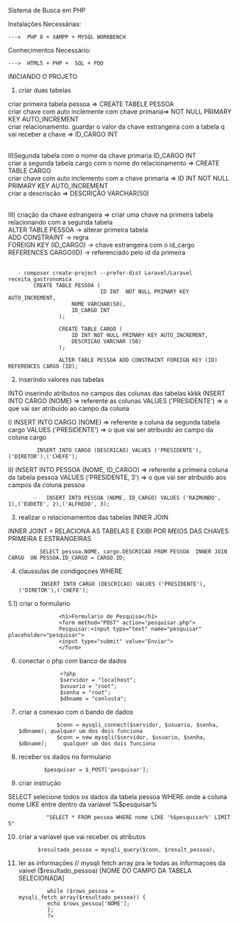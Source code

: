 Sistema de Busca em PHP <br>

Instalações Necessárias: 
    
    --->  PHP 8 + XAMPP + MYSQL WORKBENCH

Conhecimentos Necessário: 

    --->  HTML5 + PHP +  SQL + POO  
    
    
INICIANDO O PROJETO <br>


1) criar duas tabelas 

criar primeira tabela pessoa => CREATE TABELE PESSOA <br>
criar chave com auto inclemente com chave primaria=> NOT NULL PRIMARY KEY AUTO_INCREMENT <br>
criar relacionamento. guardar o valor da chave estrangeira com a tabela q vai receber a chave => ID_CARGO INT<br><br>

II)Segunda tabela com o nome da chave primaria ID_CARGO INT <br>
criar a segunda tabela cargo com o nome do relacionamento => CREATE TABLE CARGO <br>
criar chave com auto inclemento com a chave primaria => ID INT NOT NULL PRIMARY KEY AUTO_INCREMENT <br>
criar a descriscão => DESCRIÇÃO VARCHAR(50) <br><br>

III) criação da chave estrangeira => criar uma chave na primeira tabela relacionando com a segunda tabela <br>
ALTER TABLE PESSOA  -> alterar primeira tabela <br>
ADD CONSTRAINT -> regra  <br>
FOREIGN KEY (ID_CARGO) -> chave estrangeira com o id_cargo  REFERENCES CARGO(ID) -> referenciado pelo id da primeira <br><br>

       
       - composer create-project --prefer-dist Laravel/Laravel receita_gastronomica
            CREATE TABLE PESSOA (
                                 ID INT  NOT NULL PRIMARY KEY AUTO_INCREMENT,
                        NOME VARCHAR(50),
                        ID_CARGO INT 
                    );

                    CREATE TABLE CARGO (
                        ID INT NOT NULL PRIMARY KEY AUTO_INCREMENT,
                        DESCRICAO VARCHAR (50)
                    );

                    ALTER TABLE PESSOA ADD CONSTRAINT FOREIGN KEY (ID) REFERENCES CARGO (ID);
                    
                    
     
2) inserindo valores nas tabelas    

               
                    
INTO inserindo atributos no campos das colunas das tabelas kkkk
INSERT INTO CARGO (NOME) => referente as colunas
VALUES ('PRESIDENTE') => o que vai ser atribuido ao campo da coluna 

I)
	INSERT INTO CARGO (NOME) => referente a coluna da segunda tabela cargo
	VALUES ('PRESIDENTE') => o que vai ser atribuido ao campo da coluna cargo

             INSERT INTO CARGO (DESCRICAO) VALUES ('PRESIDENTE'),('DIRETOR'),('CHEFE');

II) 
	INSERT INTO PESSOA (NOME, ID_CARGO) => referente a primeira coluna da tabela pessoa
	VALUES ('PRESIDENTE, 3') => o que vai ser atribuido aos campos da coluna pessoa

            -   INSERT INTO PESSOA (NOME, ID_CARGO) VALUES ('RAIMUNDO', 1),('EUDETE', 2),('ALFREDO', 3);


3) realizar o relacionamentos das tabelas  INNER JOIN
            
INNER JOINT = RELACIONA AS TABELAS E EXIBI POR MEIOS DAS CHAVES PRIMEIRA E ESTRANGEIRAS 


              SELECT pessoa.NOME, cargo.DESCRICAO FROM PESSOA  INNER JOIN CARGO  ON PESSOA.ID_CARGO = CARGO.ID;

4) claussulas de condigoçoes WHERE 

              INSERT INTO CARGO (DESCRICAO) VALUES ('PRESIDENTE'),('DIRETOR'),('CHEFE');


5.1) criar o formulario

              
                    <h1>Formulario de Pesquisa</h1>
                    <form method="POST" action="pesquisar.php">
                    Pesquisar:<input type="text" name="pesquisar" placeholder="pesquisar">
                    <input type="submit" value="Enviar">
                    </form>
    
6) conectar o php com banco de dados   
    
                    
                    <?php
                    $servidor = "localhost";
                    $usuario = "root";
                    $senha = "root";
                    $dbname = "conlusta";

7)  criar a conexao com o bando de dados

                 
                    $conn = mysqli_connect($servidor, $usuario, $senha, $dbname); qualquer um dos dois funciona
                    $conn = new mysqli($servidor, $usuario, $senha, $dbname);     qualquer um dos dois funciona
                    
8)  receber os dados no formulario 

               
                $pesquisar = $_POST['pesquisar'];   
                
                
9) criar instrução     
  
SELECT selecione todos os dados da tabela pessoa WHERE onde a coluna nome LIKE entre dentro da variavel %$pesquisar% 
                
                "SELECT * FROM pessoa WHERE nome LIKE '%$pesquisar%' LIMIT 5"
                
10)  criar a variavel que vai receber os atributos

               $resultado_pessoa = mysqli_query($conn, $result_pessoa);
               
11) ler as informações // mysqli fetch array pra le todas as informaçoes da vaivel ($resultado_pessoa) [NOME DO CAMPO DA TABELA SELECIONADA]
                
                 while ($rows_pessoa = mysqli_fetch_array($resultado_pessoa)) {
                 echo $rows_pessoa['NOME'];
                 };
                 ?>
                    
                    
